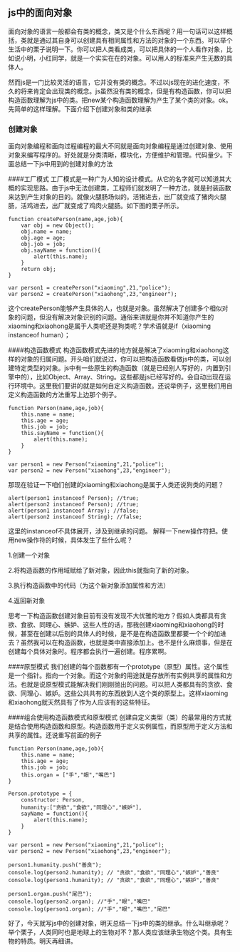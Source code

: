 ## js中的面向对象
面向对象的语言一般都会有类的概念，类又是个什么东西呢？用一句话可以这样概括，类就是通过其自身可以创建具有相同属性和方法的对象的一个东西。可以举个生活中的栗子说明一下。你可以把人类看成类，可以把具体的一个人看作对象，比如说小明，小红同学，就是一个实实在在的对象。可以用人的标准来产生无数的具体人。

然而js是一门比较灵活的语言，它并没有类的概念。不过以js现在的进化速度，不久的将来肯定会出现类的概念。js虽然没有类的概念，但是有构造函数，你可以把构造函数理解为js中的类。把new某个构造函数理解为产生了某个类的对象。ok。先简单的这样理解。下面介绍下创建对象和类的继承

### 创建对象
面向对象编程和面向过程编程的最大不同就是面向对象编程是通过创建对象、使用对象来编写程序的。好处就是分类清晰，模块化，方便维护和管理。代码量少。下面总结一下js中用到的创建对象的方法

####工厂模式
工厂模式是一种广为人知的设计模式。从它的名字就可以知道其大概的实现思路。由于js中无法创建类，工程师们就发明了一种方法，就是封装函数来达到产生对象的目的。就像火腿肠场似的。活猪进去，出厂就变成了猪肉火腿肠，活鸡进去，出厂就变成了鸡肉火腿肠。如下图的栗子所示。

```
function createPerson(name,age,job){
	var obj = new Object();
	obj.name = name;
	obj.age = age;
	obj.job = job;
	obj.sayName = function(){
		alert(this.name);
	}
	return obj;
}

var person1 = createPerson("xiaoming",21,"police");
var person2 = createPerson("xiaohong",23,"engineer");

```

这个createPerson能够产生具体的人，也就是对象。虽然解决了创建多个相似对象的问题，但没有解决对象识别的问题。通俗来讲就是你并不知道你产生的xiaoming和xiaohong是属于人类呢还是狗类呢？学术语就是if（xiaoming instanceof human）；

####构造函数模式
构造函数模式先进的地方就是解决了xiaoming和xiaohong这样的对象的归属问题。开头咱们就说过，你可以把构造函数看做js中的类，可以创建特定类型的对象。js中有一些原生的构造函数（就是已经别人写好的，内置到引擎中的），比如Object、Array、String。这些都是js已经写好的。会自动出现在运行环境中。这里我们要讲的就是如何自定义构造函数。还说举例子，这里我们用自定义构造函数的方法重写上边那个例子。

```
function Person(name,age,job){
	this.name = name;
	this.age = age;
	this.job = job;
	this.sayName = function(){
		alert(this.name);
	}
}

var person1 = new Person("xiaoming",21,"police");
var person2 = new Person("xiaohong",23,"engineer");

```
那现在验证一下咱们创建的xiaoming和xiaohong是属于人类还说狗类的问题？

```
alert(person1 instanceof Person); //true;
alert(person2 instanceof Person); //true;
alert(person1 instanceof Array); //false;
alert(person2 instanceof String); //false;

```
这里的instanceof不具体展开，涉及到继承的问题。
解释一下new操作符把。使用new操作符的时候，具体发生了些什么呢？

1.创建一个对象

2.将构造函数的作用域赋给了新对象，因此this就指向了新的对象。

3.执行构造函数中的代码（为这个新对象添加属性和方法）

4.返回新对象

思考一下构造函数创建对象目前有没有发现不大优雅的地方？假如人类都具有贪欲、食欲、同理心、嫉妒、这些人性的话，那我创建xiaoming和xiaohong的时候，甚至在创建以后别的具体人的时候，是不是在构造函数里都要一个个的加进去？虽然我可以在构造函数，也就是类中直接添加上。也不是什么麻烦事，但是在创建每个具体对象时。程序都会执行一遍创建。程序累啊。

####原型模式
我们创建的每个函数都有一个prototype（原型）属性。这个属性是一个指针。指向一个对象。而这个对象的用途就是存放所有实例共享的属性和方法。也就是说原型模式能解决我们刚刚抛出的问题。可以把人类都具有的贪欲、食欲、同理心、嫉妒。这些公共共有的东西放到人这个类的原型上。这样xiaoming和xiaohong就天然具有了作为人应该有的这些特征。

####组合使用构造函数模式和原型模式
创建自定义类型（类）的最常用的方式就是结合使用构造函数和原型。构造函数用于定义实例属性，而原型用于定义方法和共享的属性。还说重写前面的例子

```
function Person(name,age,job){
	this.name = name;
	this.age = age;
	this.job = job;
	this.organ = ["手","眼","嘴巴"]
}

Person.prototype = {
	constructor: Person,
	humanity:["贪欲","食欲","同理心","嫉妒"],
	sayName = function(){
		alert(this.name);
	}
}

var person1 = new Person("xiaoming",21,"police");
var person2 = new Person("xiaohong",23,"engineer");

person1.humanity.push("善良");
console.log(person2.humanity); // "贪欲","食欲","同理心","嫉妒","善良"
console.log(person1.humanity); // "贪欲","食欲","同理心","嫉妒","善良"

person1.organ.push("尾巴");
console.log(person2.organ); //"手","眼","嘴巴"
console.log(person1.organ); //"手","眼","嘴巴","尾巴"

```

好了，今天就写js中的创建对象，明天总结一下js中的类的继承。什么叫继承呢？举个栗子，人类同时也是地球上的生物对不？那人类应该继承生物这个类。具有生物的特质。明天再细讲。













































